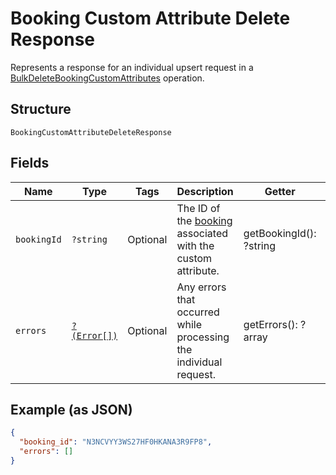 
# Booking Custom Attribute Delete Response

Represents a response for an individual upsert request in a [BulkDeleteBookingCustomAttributes](../../doc/apis/booking-custom-attributes.md#bulk-delete-booking-custom-attributes) operation.

## Structure

`BookingCustomAttributeDeleteResponse`

## Fields

| Name | Type | Tags | Description | Getter | Setter |
|  --- | --- | --- | --- | --- | --- |
| `bookingId` | `?string` | Optional | The ID of the [booking](entity:Booking) associated with the custom attribute. | getBookingId(): ?string | setBookingId(?string bookingId): void |
| `errors` | [`?(Error[])`](../../doc/models/error.md) | Optional | Any errors that occurred while processing the individual request. | getErrors(): ?array | setErrors(?array errors): void |

## Example (as JSON)

```json
{
  "booking_id": "N3NCVYY3WS27HF0HKANA3R9FP8",
  "errors": []
}
```

